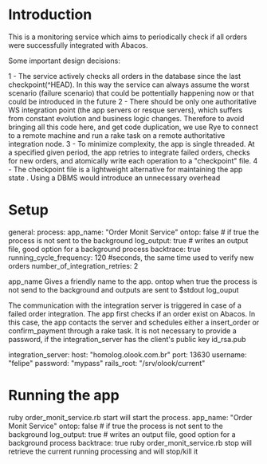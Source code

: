 Introduction
============

This is a monitoring service which aims to periodically check if all orders were successfully integrated with Abacos. 


Some important design decisions:

1 - The service actively checks all orders in the database since the last checkpoint(^HEAD). In this way the service can always assume the worst scenario (failure scenario) that could be pottentially happening now or that could be introduced in the future
2 - There should be only one authoritative WS integration point (the app servers or resque servers), which suffers from constant evolution and business logic changes. Therefore to avoid bringing all this code here, and get code duplication, we use Rye to connect to a remote machine and run a rake task on a remote authoritative integration node.
3 - To minimize complexity, the app is single threaded. At a specified given period, the app retries to integrate failed orders, checks for new orders, and atomically write each operation to a "checkpoint" file.
4 - The checkpoint file is a lightweight alternative for maintaining the app state . Using a DBMS would introduce an unnecessary overhead


Setup
============

general:
  process:
    app_name: "Order Monit Service"
    ontop: false # if true the process is not sent to the background
    log_output: true # writes an output file, good option for a background process
    backtrace: true
  running_cycle_frequency: 120 #seconds, the same time used to verify new orders
  number_of_integration_retries: 2

  app_name Gives a friendly name to the app.
  ontop when true the process is not send to the background and outputs are sent to $stdout
  log_ouput

The communication with the integration server is triggered in case of a failed order integration. The app first checks if an order exist on Abacos. In this case, the app contacts the server and schedules either a insert_order or confirm_payment through a rake task.
It is not necessary to provide a password, if the integration_server has the client's public key id_rsa.pub

  integration_server:
  host: "homolog.olook.com.br"
  port: 13630
  username: "felipe"
  password: "mypass"
  rails_root: "/srv/olook/current"

Running the app
============
ruby order_monit_service.rb start will start the process. 
    app_name: "Order Monit Service"
    ontop: false # if true the process is not sent to the background
    log_output: true # writes an output file, good option for a background process
    backtrace: true 
ruby order_monit_service.rb stop will retrieve the current running processing and will stop/kill it

